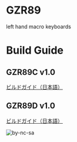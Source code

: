 # GZR89
left hand macro keyboards
# Build Guide
## GZR89C v1.0
[ビルドガイド（日本語）](GZR89C/Documents/buildguide_v1.0.md)
## GZR89D v1.0
[ビルドガイド（日本語）](GZR89D/Documents/buildguide_v1.0.md)

![by-nc-sa](https://user-images.githubusercontent.com/58157342/87903132-40d7a180-ca96-11ea-9a8d-79addab4b442.png)